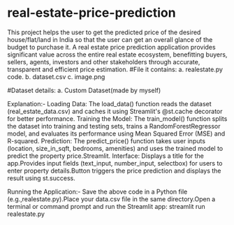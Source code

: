 # real-estate-price-prediction

This project helps the user to get the predicted price of the desired house/flat/land in India so that the user can get an overall glance of the budget to purchase it.
A real estate price prediction application provides significant value across the entire real estate ecosystem, benefitting buyers, sellers, agents, investors and other stakeholders through accurate, transparent and efficient price estimation.
#File it contains: a. realestate.py code. b. dataset.csv c. image.png

#Dataset details: a. Custom Dataset(made by myself)

Explanation:- Loading Data: The load_data() function reads the dataset (real_estate_data.csv) and caches it using Streamlit's @st.cache decorator for better performance. Training the Model: The train_model() function splits the dataset into training and testing sets, trains a RandomForestRegressor model, and evaluates its performance using Mean Squared Error (MSE) and R-squared. Prediction: The predict_price() function takes user inputs (location, size_in_sqft, bedrooms, amenities) and uses the trained model to predict the property price.Streamlit. Interface: Displays a title for the app.Provides input fields (text_input, number_input, selectbox) for users to enter property details.Button triggers the price prediction and displays the result using st.success.

Running the Application:- Save the above code in a Python file (e.g.,realestate.py).Place your data.csv file in the same directory.Open a terminal or command prompt and run the Streamlit app: streamlit run realestate.py

